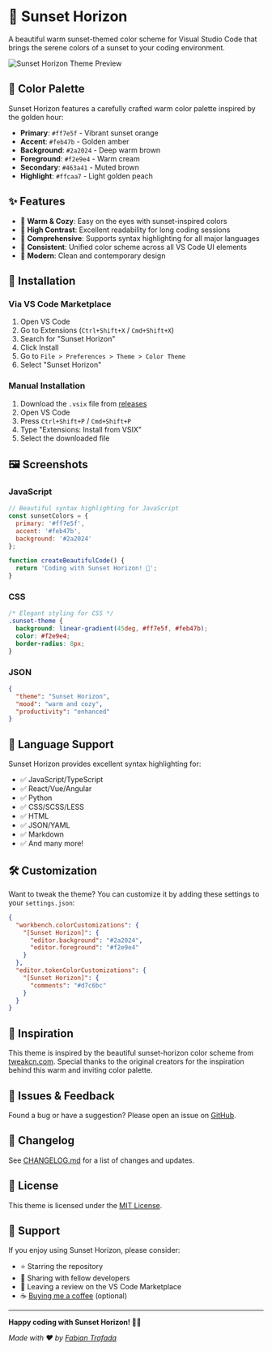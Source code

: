 # 🌅 Sunset Horizon

A beautiful warm sunset-themed color scheme for Visual Studio Code that brings the serene colors of a sunset to your coding environment.

![Sunset Horizon Theme Preview](https://via.placeholder.com/800x450/2a2024/ff7e5f?text=Sunset+Horizon+Theme+Preview)

## 🎨 Color Palette

Sunset Horizon features a carefully crafted warm color palette inspired by the golden hour:

- **Primary**: `#ff7e5f` - Vibrant sunset orange
- **Accent**: `#feb47b` - Golden amber
- **Background**: `#2a2024` - Deep warm brown
- **Foreground**: `#f2e9e4` - Warm cream
- **Secondary**: `#463a41` - Muted brown
- **Highlight**: `#ffcaa7` - Light golden peach

## ✨ Features

- 🌇 **Warm & Cozy**: Easy on the eyes with sunset-inspired colors
- 🎯 **High Contrast**: Excellent readability for long coding sessions
- 🎨 **Comprehensive**: Supports syntax highlighting for all major languages
- 🔧 **Consistent**: Unified color scheme across all VS Code UI elements
- 📱 **Modern**: Clean and contemporary design

## 🚀 Installation

### Via VS Code Marketplace
1. Open VS Code
2. Go to Extensions (`Ctrl+Shift+X` / `Cmd+Shift+X`)
3. Search for "Sunset Horizon"
4. Click Install
5. Go to `File > Preferences > Theme > Color Theme`
6. Select "Sunset Horizon"

### Manual Installation
1. Download the `.vsix` file from [releases](https://github.com/FabianTrafada/sunset-horizon/releases)
2. Open VS Code
3. Press `Ctrl+Shift+P` / `Cmd+Shift+P`
4. Type "Extensions: Install from VSIX"
5. Select the downloaded file

## 🖼️ Screenshots

### JavaScript
```javascript
// Beautiful syntax highlighting for JavaScript
const sunsetColors = {
  primary: '#ff7e5f',
  accent: '#feb47b',
  background: '#2a2024'
};

function createBeautifulCode() {
  return 'Coding with Sunset Horizon! 🌅';
}
```

### CSS
```css
/* Elegant styling for CSS */
.sunset-theme {
  background: linear-gradient(45deg, #ff7e5f, #feb47b);
  color: #f2e9e4;
  border-radius: 8px;
}
```

### JSON
```json
{
  "theme": "Sunset Horizon",
  "mood": "warm and cozy",
  "productivity": "enhanced"
}
```

## 🎯 Language Support

Sunset Horizon provides excellent syntax highlighting for:

- ✅ JavaScript/TypeScript
- ✅ React/Vue/Angular
- ✅ Python
- ✅ CSS/SCSS/LESS
- ✅ HTML
- ✅ JSON/YAML
- ✅ Markdown
- ✅ And many more!

## 🛠️ Customization

Want to tweak the theme? You can customize it by adding these settings to your `settings.json`:

```json
{
  "workbench.colorCustomizations": {
    "[Sunset Horizon]": {
      "editor.background": "#2a2024",
      "editor.foreground": "#f2e9e4"
    }
  },
  "editor.tokenColorCustomizations": {
    "[Sunset Horizon]": {
      "comments": "#d7c6bc"
    }
  }
}
```

## 🙏 Inspiration

This theme is inspired by the beautiful sunset-horizon color scheme from [tweakcn.com](https://tweakcn.com/editor/theme). Special thanks to the original creators for the inspiration behind this warm and inviting color palette.

## 🐛 Issues & Feedback

Found a bug or have a suggestion? Please open an issue on [GitHub](https://github.com/FabianTrafada/sunset-horizon/issues).

## 📝 Changelog

See [CHANGELOG.md](CHANGELOG.md) for a list of changes and updates.

## 📄 License

This theme is licensed under the [MIT License](LICENSE).

## 💝 Support

If you enjoy using Sunset Horizon, please consider:

- ⭐ Starring the repository
- 🔄 Sharing with fellow developers
- 💬 Leaving a review on the VS Code Marketplace
- ☕ [Buying me a coffee](https://www.buymeacoffee.com/fabiantrafada) (optional)

---

**Happy coding with Sunset Horizon! 🌅✨**

*Made with ❤️ by [Fabian Trafada](https://github.com/FabianTrafada)*
